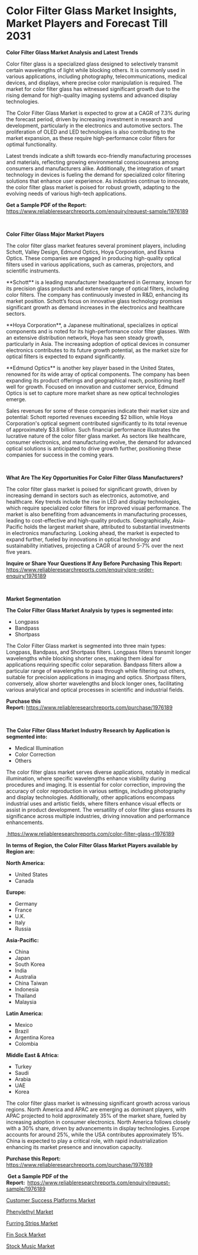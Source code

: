 <p><h1>Color Filter Glass Market Insights, Market Players and Forecast Till 2031</h1></p><p><strong>Color Filter Glass Market Analysis and Latest Trends</strong></p>
<p><p>Color filter glass is a specialized glass designed to selectively transmit certain wavelengths of light while blocking others. It is commonly used in various applications, including photography, telecommunications, medical devices, and displays, where precise color manipulation is required. The market for color filter glass has witnessed significant growth due to the rising demand for high-quality imaging systems and advanced display technologies.</p><p>The Color Filter Glass Market is expected to grow at a CAGR of 7.3% during the forecast period, driven by increasing investment in research and development, particularly in the electronics and automotive sectors. The proliferation of OLED and LED technologies is also contributing to the market expansion, as these require high-performance color filters for optimal functionality.</p><p>Latest trends indicate a shift towards eco-friendly manufacturing processes and materials, reflecting growing environmental consciousness among consumers and manufacturers alike. Additionally, the integration of smart technology in devices is fueling the demand for specialized color filtering solutions that enhance user experience. As industries continue to innovate, the color filter glass market is poised for robust growth, adapting to the evolving needs of various high-tech applications.</p></p>
<p><strong>Get a Sample PDF of the Report:&nbsp;</strong> <a href="https://www.reliableresearchreports.com/enquiry/request-sample/1976189?utm_campaign=115&utm_medium=2&utm_source=Github&utm_content=ia&utm_term=14112024&utm_id=color-filter-glass">https://www.reliableresearchreports.com/enquiry/request-sample/1976189</a></p>
<p>&nbsp;</p>
<p><strong>Color Filter Glass Major Market Players</strong></p>
<p><p>The color filter glass market features several prominent players, including Schott, Valley Design, Edmund Optics, Hoya Corporation, and Eksma Optics. These companies are engaged in producing high-quality optical filters used in various applications, such as cameras, projectors, and scientific instruments.</p><p>**Schott** is a leading manufacturer headquartered in Germany, known for its precision glass products and extensive range of optical filters, including color filters. The company has continuously invested in R&D, enhancing its market position. Schott’s focus on innovative glass technology promises significant growth as demand increases in the electronics and healthcare sectors.</p><p>**Hoya Corporation**, a Japanese multinational, specializes in optical components and is noted for its high-performance color filter glasses. With an extensive distribution network, Hoya has seen steady growth, particularly in Asia. The increasing adoption of optical devices in consumer electronics contributes to its future growth potential, as the market size for optical filters is expected to expand significantly.</p><p>**Edmund Optics** is another key player based in the United States, renowned for its wide array of optical components. The company has been expanding its product offerings and geographical reach, positioning itself well for growth. Focused on innovation and customer service, Edmund Optics is set to capture more market share as new optical technologies emerge.</p><p>Sales revenues for some of these companies indicate their market size and potential: Schott reported revenues exceeding $2 billion, while Hoya Corporation's optical segment contributed significantly to its total revenue of approximately $3.8 billion. Such financial performance illustrates the lucrative nature of the color filter glass market. As sectors like healthcare, consumer electronics, and manufacturing evolve, the demand for advanced optical solutions is anticipated to drive growth further, positioning these companies for success in the coming years.</p></p>
<p>&nbsp;</p>
<p><strong>What Are The Key Opportunities For Color Filter Glass Manufacturers?</strong></p>
<p><p>The color filter glass market is poised for significant growth, driven by increasing demand in sectors such as electronics, automotive, and healthcare. Key trends include the rise in LED and display technologies, which require specialized color filters for improved visual performance. The market is also benefiting from advancements in manufacturing processes, leading to cost-effective and high-quality products. Geographically, Asia-Pacific holds the largest market share, attributed to substantial investments in electronics manufacturing. Looking ahead, the market is expected to expand further, fueled by innovations in optical technology and sustainability initiatives, projecting a CAGR of around 5-7% over the next five years.</p></p>
<p><strong>Inquire or Share Your Questions If Any Before Purchasing This Report:</strong> <a href="https://www.reliableresearchreports.com/enquiry/pre-order-enquiry/1976189?utm_campaign=115&utm_medium=2&utm_source=Github&utm_content=ia&utm_term=14112024&utm_id=color-filter-glass">https://www.reliableresearchreports.com/enquiry/pre-order-enquiry/1976189</a></p>
<p>&nbsp;</p>
<p><strong>Market Segmentation</strong></p>
<p><strong>The Color Filter Glass Market Analysis by types is segmented into:</strong></p>
<p><ul><li>Longpass</li><li>Bandpass</li><li>Shortpass</li></ul></p>
<p><p>The Color Filter Glass market is segmented into three main types: Longpass, Bandpass, and Shortpass filters. Longpass filters transmit longer wavelengths while blocking shorter ones, making them ideal for applications requiring specific color separation. Bandpass filters allow a particular range of wavelengths to pass through while filtering out others, suitable for precision applications in imaging and optics. Shortpass filters, conversely, allow shorter wavelengths and block longer ones, facilitating various analytical and optical processes in scientific and industrial fields.</p></p>
<p><strong>Purchase this Report:&nbsp;</strong><a href="https://www.reliableresearchreports.com/purchase/1976189?utm_campaign=115&utm_medium=2&utm_source=Github&utm_content=ia&utm_term=14112024&utm_id=color-filter-glass">https://www.reliableresearchreports.com/purchase/1976189</a></p>
<p>&nbsp;</p>
<p><strong>The Color Filter Glass Market Industry Research by Application is segmented into:</strong></p>
<p><ul><li>Medical Illumination</li><li>Color Correction</li><li>Others</li></ul></p>
<p><p>The color filter glass market serves diverse applications, notably in medical illumination, where specific wavelengths enhance visibility during procedures and imaging. It is essential for color correction, improving the accuracy of color reproduction in various settings, including photography and display technologies. Additionally, other applications encompass industrial uses and artistic fields, where filters enhance visual effects or assist in product development. The versatility of color filter glass ensures its significance across multiple industries, driving innovation and performance enhancements.</p></p>
<p><a href="https://www.reliableresearchreports.com/color-filter-glass-r1976189?utm_campaign=115&utm_medium=2&utm_source=Github&utm_content=ia&utm_term=14112024&utm_id=color-filter-glass">&nbsp;https://www.reliableresearchreports.com/color-filter-glass-r1976189</a></p>
<p><strong>In terms of Region, the Color Filter Glass Market Players available by Region are:</strong></p>
<p>
    <p> <strong> North America: </strong>
        <ul>
            <li>United States</li>
            <li>Canada</li>
        </ul>
        </p> 
    <p> <strong> Europe: </strong>
        <ul>
            <li>Germany</li>
            <li>France</li>
            <li>U.K.</li>
            <li>Italy</li>
            <li>Russia</li>
        </ul>
        </p> 
    <p> <strong> Asia-Pacific: </strong>
        <ul>
            <li>China</li>
            <li>Japan</li>
            <li>South Korea</li>
            <li>India</li>
            <li>Australia</li>
            <li>China Taiwan</li>
            <li>Indonesia</li>
            <li>Thailand</li>
            <li>Malaysia</li>
        </ul>
        </p> 
    <p> <strong> Latin America: </strong>
        <ul>
            <li>Mexico</li>
            <li>Brazil</li>
            <li>Argentina Korea</li>
            <li>Colombia</li>
        </ul>
        </p> 
    <p> <strong> Middle East & Africa: </strong>
        <ul>
            <li>Turkey</li>
            <li>Saudi</li>
            <li>Arabia</li>
            <li>UAE</li>
            <li>Korea</li>
        </ul>
    </p>
    </p>
<p><p>The color filter glass market is witnessing significant growth across various regions. North America and APAC are emerging as dominant players, with APAC projected to hold approximately 35% of the market share, fueled by increasing adoption in consumer electronics. North America follows closely with a 30% share, driven by advancements in display technologies. Europe accounts for around 25%, while the USA contributes approximately 15%. China is expected to play a critical role, with rapid industrialization enhancing its market presence and innovation capacity.</p></p>
<p><strong>Purchase this Report: </strong><a href="https://www.reliableresearchreports.com/purchase/1976189?utm_campaign=115&utm_medium=2&utm_source=Github&utm_content=ia&utm_term=14112024&utm_id=color-filter-glass">https://www.reliableresearchreports.com/purchase/1976189</a></p>
<p>&nbsp;<strong>Get a Sample PDF of the Report:&nbsp;&nbsp;</strong><a href="https://www.reliableresearchreports.com/enquiry/request-sample/1976189?utm_campaign=115&utm_medium=2&utm_source=Github&utm_content=ia&utm_term=14112024&utm_id=color-filter-glass">https://www.reliableresearchreports.com/enquiry/request-sample/1976189</a></p>
<p><strong></strong></p>
<p><p><a href="https://issuu.com/reportprime-2/docs/customer-success-platforms-market-s_bfb17352e784e3?utm_campaign=115&utm_medium=2&utm_source=Github&utm_content=ia&utm_term=14112024&utm_id=color-filter-glass">Customer Success Platforms Market</a></p><p><a href="https://github.com/ashepherd82/Market-Research-Report-List-6/blob/main/phenylethyl-market.md?utm_campaign=115&utm_medium=2&utm_source=Github&utm_content=ia&utm_term=14112024&utm_id=color-filter-glass">Phenylethyl Market</a></p><p><a href="https://github.com/JakirUddin651/Market-Research-Report-List-1/blob/main/furring-strips-market.md?utm_campaign=115&utm_medium=2&utm_source=Github&utm_content=ia&utm_term=14112024&utm_id=color-filter-glass">Furring Strips Market</a></p><p><a href="https://www.linkedin.com/pulse/fin-sock-market-velocity-108-cagr-trajectory-2024-2031-startlingly-pkmyc?utm_campaign=115&utm_medium=2&utm_source=Github&utm_content=ia&utm_term=14112024&utm_id=color-filter-glass">Fin Sock Market</a></p><p><a href="https://issuu.com/reportprime-2/docs/stock-music-market-size-2030.pptx_f84733c5706009?utm_campaign=115&utm_medium=2&utm_source=Github&utm_content=ia&utm_term=14112024&utm_id=color-filter-glass">Stock Music Market</a></p></p>